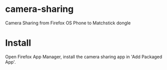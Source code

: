 # camera-sharing
Camera Sharing from Firefox OS Phone to Matchstick dongle

# Install 
Open Firefox App Manager, install the camera sharing app in 'Add Packaged App'.
